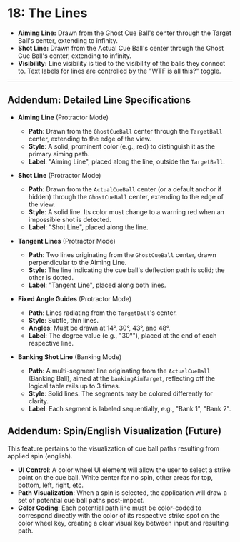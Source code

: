 # 18: The Lines

* **Aiming Line:** Drawn from the Ghost Cue Ball's center through the Target Ball's center, extending to infinity.
* **Shot Line:** Drawn from the Actual Cue Ball's center through the Ghost Cue Ball's center, extending to infinity.
* **Visibility:** Line visibility is tied to the visibility of the balls they connect to. Text labels for lines are controlled by the "WTF is all this?" toggle.

***
## Addendum: Detailed Line Specifications

* **Aiming Line** (Protractor Mode)
  * **Path**: Drawn from the `GhostCueBall` center through the `TargetBall` center, extending to the edge of the view.
  * **Style**: A solid, prominent color (e.g., red) to distinguish it as the primary aiming path.
  * **Label**: "Aiming Line", placed along the line, outside the `TargetBall`.

* **Shot Line** (Protractor Mode)
  * **Path**: Drawn from the `ActualCueBall` center (or a default anchor if hidden) through the `GhostCueBall` center, extending to the edge of the view.
  * **Style**: A solid line. Its color must change to a warning red when an impossible shot is detected.
  * **Label**: "Shot Line", placed along the line.

* **Tangent Lines** (Protractor Mode)
  * **Path**: Two lines originating from the `GhostCueBall` center, drawn perpendicular to the Aiming Line.
  * **Style**: The line indicating the cue ball's deflection path is solid; the other is dotted.
  * **Label**: "Tangent Line", placed along both lines.

* **Fixed Angle Guides** (Protractor Mode)
  * **Path**: Lines radiating from the `TargetBall`'s center.
  * **Style**: Subtle, thin lines.
  * **Angles**: Must be drawn at 14°, 30°, 43°, and 48°.
  * **Label**: The degree value (e.g., "30°"), placed at the end of each respective line.

* **Banking Shot Line** (Banking Mode)
  * **Path**: A multi-segment line originating from the `ActualCueBall` (Banking Ball), aimed at the `bankingAimTarget`, reflecting off the logical table rails up to 3 times.
  * **Style**: Solid lines. The segments may be colored differently for clarity.
  * **Label**: Each segment is labeled sequentially, e.g., "Bank 1", "Bank 2".

## Addendum: Spin/English Visualization (Future)

This feature pertains to the visualization of cue ball paths resulting from applied spin (english).

* **UI Control**: A color wheel UI element will allow the user to select a strike point on the cue ball. White center for no spin, other areas for top, bottom, left, right, etc.
* **Path Visualization**: When a spin is selected, the application will draw a set of potential cue ball paths post-impact.
* **Color Coding**: Each potential path line must be color-coded to correspond directly with the color of its respective strike spot on the color wheel key, creating a clear visual key between input and resulting path.